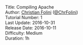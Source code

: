 Title: Compiling Apache  
Author: <a href="mailto:christian.folini@netnea.com">Christian Folini</a> (<a href="https://twitter.com/ChrFolini">@ChrFolini</a>)  
Tutorial Number: 1  
Last Update: 2016-10-31  
Release Date: 2016-10-11  
Difficulty: Medium  
Duration: 1h  
